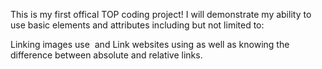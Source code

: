 This is my first offical TOP coding project!
I will demonstrate my ability to use basic elements and attributes including but not limited to:

Linking images use <img> and <src>
Link websites using <a> as well as knowing the difference between absolute and relative links.